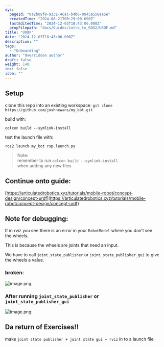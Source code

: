 ```yaml
---
sys:
  pageId: "0a2b09f8-9331-46ac-b4b6-0945a556aa5e"
  createdTime: "2024-08-21T00:29:00.000Z"
  lastEditedTime: "2024-12-03T18:43:00.000Z"
  propFilepath: "docs/Guides/intro_to_ROS2/URDF.md"
title: "URDF"
date: "2024-12-03T18:43:00.000Z"
description: ""
tags:
  - "Onboarding"
author: "Overridden author"
draft: false
weight: 148
toc: false
icon: ""
---
```


## Setup

clone this repo into an existing workspace:
`git clone https://github.com/joshnewans/my_bot.git`

build with:

`colcon build --symlink-install`

test the launch file with:

`ros2 launch my_bot rsp.launch.py`

> Note:  
> remember to run `colcon build --symlink-install`  
> when adding any new files

## Continue onto guide:

[https://articulatedrobotics.xyz/tutorials/mobile-robot/concept-design/concept-urdf](https://articulatedrobotics.xyz/tutorials/mobile-robot/concept-design/concept-urdf)

## Note for debugging:

If in rviz you see there is an error in your `RobotModel` where you don’t see the wheels.

This is because the wheels are joints that need an input. 

We have to call `joint_state_publisher` or `joint_state_publisher_gui` to give the wheels a value.

### broken:

![image.png](https://prod-files-secure.s3.us-west-2.amazonaws.com/d518164a-d88e-44d1-a4ee-3adb3bd8bce0/96a1d089-1f17-4dbf-8563-f2aef56a4d37/image.png?X-Amz-Algorithm=AWS4-HMAC-SHA256&X-Amz-Content-Sha256=UNSIGNED-PAYLOAD&X-Amz-Credential=ASIAZI2LB466WRPZ4UES%2F20250206%2Fus-west-2%2Fs3%2Faws4_request&X-Amz-Date=20250206T181034Z&X-Amz-Expires=3600&X-Amz-Security-Token=IQoJb3JpZ2luX2VjEEkaCXVzLXdlc3QtMiJHMEUCIHFKM1XCMF5Ng60IaMD%2F%2F25uZSs8SB2KKQJ7Gpo%2FMwguAiEA0ZOQYIeV2xLfpWVSqafhSn5SqqQ62hb2cPmvf3XlWC0q%2FwMIYhAAGgw2Mzc0MjMxODM4MDUiDGAgiijXpW5vvUZLvCrcAygLi3JZwNNqV1Hsdwg7R0UpEPLcgkBuWbJ%2Bef2zq5ftiMe%2FIl3uZncrvbsUMJC1wiAzaevKG9hc%2B4tS9Crr7E5FvDVhg0x1%2BxaeYnAzu6wEkaQVS61v56uObTs2%2FCp4r1BcZqR0DaQSW7E%2BrRL7h8FoHznckgSGBXv2%2BkY7tvCDBQt5tuo4%2F91cFdCbWchuupz%2BMytbfNTQQQSJjOsb1sq%2BT02iE9hoYKRX6VDEuUz22TKArSH%2B%2BjOzy%2BKVBW147LQbpdW%2FKWiVVC1HQl1EtpIT65Wki6jSYDghagOQ1V744ck30hqHzHmqZEOpk1IT75ty8I4T88DlH7IOTDEUgSe3uQ6OPZ6zmMfglVSoEnxehJhrL0bEOAnC2H4Lk7NIlL2sULqAOD%2FUfh5o3EsT1hRnUUXzDg9yncS9%2FrtiqFrGph%2BRD8KhcsK%2FJfhqQrzmweCLjExppt45uGOC8h6H9l6ldihXqNG%2F7zE4KNOR0TDtFjBF%2B7%2BNL1lW5AFY7pmMqeVEu6hwQKLUSnPjgJv6%2BErAJ5AxSDQbJE0e9hH2YsMIxociS3lVM0thaDRptAvoc7NS8a3z9DOlTD61rAz3qx6qx3bD8%2BLFvIv6nIXHWDFJ5Cd36ngreLfk4EEmMLHSk70GOqUBNy%2FJxeCPlpbr1mGcUcHNQBHOvrD2IT5%2Fzli8%2F5pkhBbDIccKqm3UghuBIqodUqy5k1imsOUDwe7Z3Pvgp4juTYNSIlBkr40omQN7Rve1l9s3TS7DHOkFJCyETeZCn0MHN9Htrv242LyOtMrppXvAZ7aCIAL63kGNuPfPsHwdyPNexTzOa4WomhfRVWzP942yU1XHOgFrllx9pEmLcI34p%2Fpl3Yak&X-Amz-Signature=b4b8a9b7b12c88f50624d5fe22fddc911f0e539c0864fce2f5ab4883d565e08c&X-Amz-SignedHeaders=host&x-id=GetObject)

### After running `joint_state_publisher` or `joint_state_publisher_gui`

![image.png](https://prod-files-secure.s3.us-west-2.amazonaws.com/d518164a-d88e-44d1-a4ee-3adb3bd8bce0/130c99c7-1b0b-4031-9953-844fc3950ff4/image.png?X-Amz-Algorithm=AWS4-HMAC-SHA256&X-Amz-Content-Sha256=UNSIGNED-PAYLOAD&X-Amz-Credential=ASIAZI2LB466WRPZ4UES%2F20250206%2Fus-west-2%2Fs3%2Faws4_request&X-Amz-Date=20250206T181034Z&X-Amz-Expires=3600&X-Amz-Security-Token=IQoJb3JpZ2luX2VjEEkaCXVzLXdlc3QtMiJHMEUCIHFKM1XCMF5Ng60IaMD%2F%2F25uZSs8SB2KKQJ7Gpo%2FMwguAiEA0ZOQYIeV2xLfpWVSqafhSn5SqqQ62hb2cPmvf3XlWC0q%2FwMIYhAAGgw2Mzc0MjMxODM4MDUiDGAgiijXpW5vvUZLvCrcAygLi3JZwNNqV1Hsdwg7R0UpEPLcgkBuWbJ%2Bef2zq5ftiMe%2FIl3uZncrvbsUMJC1wiAzaevKG9hc%2B4tS9Crr7E5FvDVhg0x1%2BxaeYnAzu6wEkaQVS61v56uObTs2%2FCp4r1BcZqR0DaQSW7E%2BrRL7h8FoHznckgSGBXv2%2BkY7tvCDBQt5tuo4%2F91cFdCbWchuupz%2BMytbfNTQQQSJjOsb1sq%2BT02iE9hoYKRX6VDEuUz22TKArSH%2B%2BjOzy%2BKVBW147LQbpdW%2FKWiVVC1HQl1EtpIT65Wki6jSYDghagOQ1V744ck30hqHzHmqZEOpk1IT75ty8I4T88DlH7IOTDEUgSe3uQ6OPZ6zmMfglVSoEnxehJhrL0bEOAnC2H4Lk7NIlL2sULqAOD%2FUfh5o3EsT1hRnUUXzDg9yncS9%2FrtiqFrGph%2BRD8KhcsK%2FJfhqQrzmweCLjExppt45uGOC8h6H9l6ldihXqNG%2F7zE4KNOR0TDtFjBF%2B7%2BNL1lW5AFY7pmMqeVEu6hwQKLUSnPjgJv6%2BErAJ5AxSDQbJE0e9hH2YsMIxociS3lVM0thaDRptAvoc7NS8a3z9DOlTD61rAz3qx6qx3bD8%2BLFvIv6nIXHWDFJ5Cd36ngreLfk4EEmMLHSk70GOqUBNy%2FJxeCPlpbr1mGcUcHNQBHOvrD2IT5%2Fzli8%2F5pkhBbDIccKqm3UghuBIqodUqy5k1imsOUDwe7Z3Pvgp4juTYNSIlBkr40omQN7Rve1l9s3TS7DHOkFJCyETeZCn0MHN9Htrv242LyOtMrppXvAZ7aCIAL63kGNuPfPsHwdyPNexTzOa4WomhfRVWzP942yU1XHOgFrllx9pEmLcI34p%2Fpl3Yak&X-Amz-Signature=aa85fd4c54b269c5bb5b0ed752cd4b499feb378eb26fc0e67feb611746a4a888&X-Amz-SignedHeaders=host&x-id=GetObject)

## Da return of Exercises!!

make `joint state publisher + joint state gui + rviz` in to a launch file
